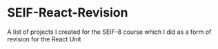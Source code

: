 # SEIF-React-Revision
A list of projects I created for the SEIF-8 course which I did as a form of revision for the React Unit

